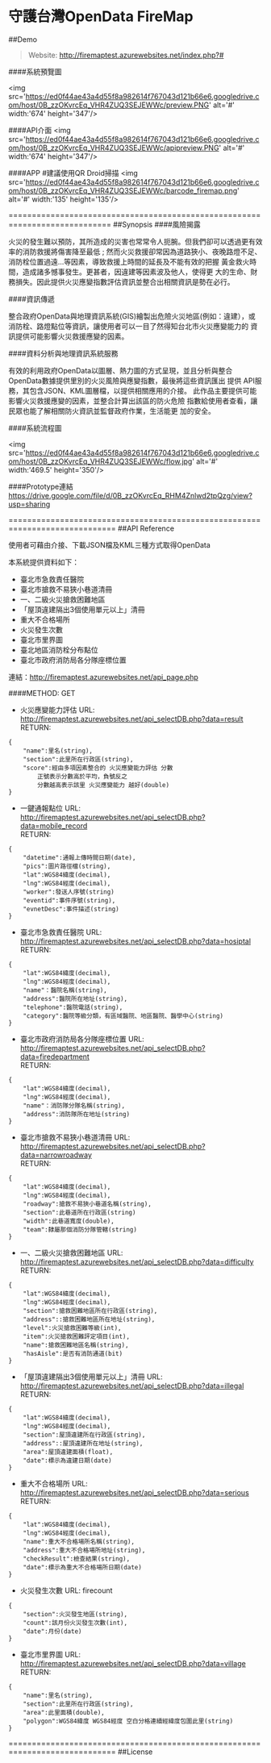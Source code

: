 # 守護台灣OpenData FireMap

##Demo
> Website: http://firemaptest.azurewebsites.net/index.php?#<br>

####系統預覽圖

<img src='https://ed0f44ae43a4d55f8a982614f767043d121b66e6.googledrive.com/host/0B_zzOKvrcEq_VHR4ZUQ3SEJEWWc/preview.PNG'  alt='#' width:'674' height='347'/>

####API介面
<img src='https://ed0f44ae43a4d55f8a982614f767043d121b66e6.googledrive.com/host/0B_zzOKvrcEq_VHR4ZUQ3SEJEWWc/apipreview.PNG'  alt='#' width:'674' height='347'/>

####APP #建議使用QR Droid掃描
<img src='https://ed0f44ae43a4d55f8a982614f767043d121b66e6.googledrive.com/host/0B_zzOKvrcEq_VHR4ZUQ3SEJEWWc/barcode_firemap.png' alt='#' width:'135' height='135'/>

============================================================================
##Synopsis
####風險揭露

火災的發生難以預防，其所造成的災害也常常令人扼腕。但我們卻可以透過更有效率的消防救援將傷害降至最低 ; 然而火災救援卻常因為道路狹小、夜晚路燈不足、消防栓位置過遠…等因素，導致救援上時間的延長及不能有效的把握 黃金救火時間，造成諸多憾事發生。更甚者，因違建等因素波及他人，使得更 大的生命、財務損失。因此提供火災應變指數評估資訊並整合出相關資訊是勢在必行。

####資訊傳遞

整合政府OpenData與地理資訊系統(GIS)繪製出危險火災地區(例如：違建），或 消防栓、路燈點位等資訊，讓使用者可以一目了然得知台北市火災應變能力的 資訊提供可能影響火災救援應變的因素。

####資料分析與地理資訊系統服務

有效的利用政府OpenData以圖層、熱力圖的方式呈現，並且分析與整合 OpenData數據提供里別的火災風險與應變指數，最後將這些資訊匯出 提供 API服務，其包含JSON、KML圖層檔，以提供相關應用的介接。 此作品主要提供可能影響火災救援應變的因素，並整合計算出該區的防火危險 指數給使用者查看，讓民眾也能了解相關防火資訊並監督政府作業，生活能更 加的安全。


####系統流程圖

<img src='https://ed0f44ae43a4d55f8a982614f767043d121b66e6.googledrive.com/host/0B_zzOKvrcEq_VHR4ZUQ3SEJEWWc/flow.jpg' alt='#' width:'469.5' height='350'/>


####Prototype連結
  https://drive.google.com/file/d/0B_zzOKvrcEq_RHM4Znlwd2tpQzg/view?usp=sharing

=============================================================================
##API Reference

使用者可藉由介接、下載JSON檔及KML三種方式取得OpenData

本系統提供資料如下：

  - 臺北市急救責任醫院
  - 臺北市搶救不易狹小巷道清冊
  - 一、二級火災搶救困難地區
  - 「屋頂違建隔出3個使用單元以上」清冊
  - 重大不合格場所
  - 火災發生次數
  - 臺北市里界圖
  - 臺北地區消防栓分布點位
  - 臺北市政府消防局各分隊座標位置


連結：http://firemaptest.azurewebsites.net/api_page.php

####METHOD: GET

  - 火災應變能力評估
  URL:	http://firemaptest.azurewebsites.net/api_selectDB.php?data=result<br>
RETURN:
~~~~~~~
{
	"name":里名(string),
	"section":此里所在行政區(string),
	"score":經由多項因素整合的 火災應變能力評估 分數
		正號表示分數高於平均，負號反之
		分數越高表示該里 火災應變能力 越好(double)
}
~~~~~~~
  - 一鍵通報點位
  URL:	http://firemaptest.azurewebsites.net/api_selectDB.php?data=mobile_record<br>
RETURN:
~~~~~~~
{
	"datetime":通報上傳時間日期(date),
	"pics":圖片路徑檔(string),
	"lat":WGS84緯度(decimal),
	"lng":WGS84經度(decimal),
	"worker":發送人序號(string)
	"eventid":事件序號(string),
	"evnetDesc":事件描述(string)
}
~~~~~~~
  - 臺北市急救責任醫院
  URL:	http://firemaptest.azurewebsites.net/api_selectDB.php?data=hosiptal<br>
RETURN:
~~~~~~~
{
	"lat":WGS84緯度(decimal),
	"lng":WGS84經度(decimal),
	"name"：醫院名稱(string),
	"address":醫院所在地址(string),
	"telephone":醫院電話(string),
	"category":醫院等級分類，有區域醫院、地區醫院、醫學中心(string)
}
~~~~~~~
  - 臺北市政府消防局各分隊座標位置
 URL:	http://firemaptest.azurewebsites.net/api_selectDB.php?data=firedepartment<br>
RETURN:
~~~~~~~
{
	"lat":WGS84緯度(decimal),
	"lng":WGS84經度(decimal),
	"name"：消防隊分隊名稱(string),
	"address":消防隊所在地址(string)
}
~~~~~~~
  - 臺北市搶救不易狹小巷道清冊
  URL:	http://firemaptest.azurewebsites.net/api_selectDB.php?data=narrowroadway<br>
RETURN:
~~~~~~~
{
	"lat":WGS84緯度(decimal),
	"lng":WGS84經度(decimal),
	"roadway":搶救不易狹小巷道名稱(string),
	"section":此巷道所在行政區(string)
	"width":此巷道寬度(double),
	"team":隸屬那個消防分隊管轄(string)
}
~~~~~~~
  - 一、二級火災搶救困難地區
URL:	http://firemaptest.azurewebsites.net/api_selectDB.php?data=difficulty<br>
RETURN:
~~~~~~~
{
	"lat":WGS84緯度(decimal),
	"lng":WGS84經度(decimal),
	"section":搶救困難地區所在行政區(string),
	"address"::搶救困難地區所在地址(string),
	"level":火災搶救困難等級(int),
	"item":火災搶救困難評定項目(int),
	"name":搶救困難地區名稱(string),
	"hasAisle":是否有消防通道(bit)
}
~~~~~~~
  - 「屋頂違建隔出3個使用單元以上」清冊
  URL:	http://firemaptest.azurewebsites.net/api_selectDB.php?data=illegal<br>
RETURN:
~~~~~~~
{
	"lat":WGS84緯度(decimal),
	"lng":WGS84經度(decimal),
	"section":屋頂違建所在行政區(string),
	"address"::屋頂違建所在地址(string),
	"area":屋頂違建面積(float),
	"date":標示為違建日期(date)
}
~~~~~~~
  - 重大不合格場所
URL:	http://firemaptest.azurewebsites.net/api_selectDB.php?data=serious<br>
RETURN:
~~~~~~~
{
	"lat":WGS84緯度(decimal),
	"lng":WGS84經度(decimal),
	"name":重大不合格場所名稱(string),
	"address":重大不合格場所地址(string),
	"checkResult":檢查結果(string),
	"date":標示為重大不合格場所日期(date)
}
~~~~~~~
  - 火災發生次數
URL:	firecount
~~~~~~~
{
	"section":火災發生地區(string),
	"count":該月份火災發生次數(int),
	"date":月份(date)
}
~~~~~~~
  - 臺北市里界圖
URL:	http://firemaptest.azurewebsites.net/api_selectDB.php?data=village<br>
RETURN:
~~~~~~~
{
	"name":里名(string),
	"section":此里所在行政區(string),
	"area":此里面積(double),
	"polygon":WGS84緯度 WGS84經度 空白分格連續經緯度包圍此里(string)
}
~~~~~~~

=============================================================================
##License





